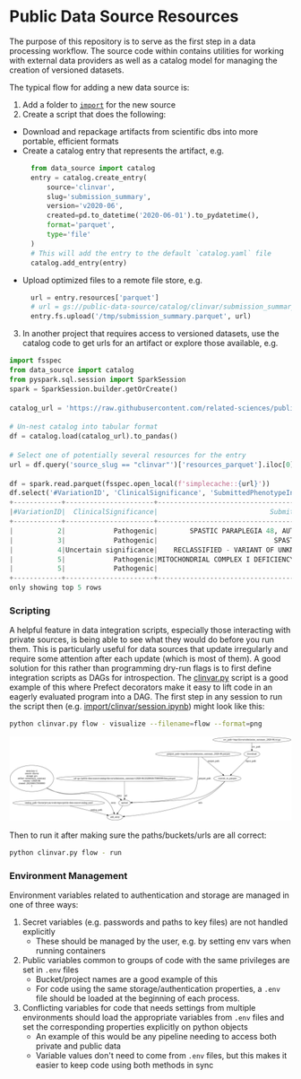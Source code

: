 # Public Data Source Resources

The purpose of this repository is to serve as the first step in a data processing workflow.  The source code within contains utilities for working with external data providers as well as a catalog model for managing the creation of versioned datasets.

The typical flow for adding a new data source is:

1. Add a folder to [`import`](import) for the new source
2. Create a script that does the following:
  - Download and repackage artifacts from scientific dbs into more portable, efficient formats
  - Create a catalog entry that represents the artifact, e.g.
      ```python
        from data_source import catalog
        entry = catalog.create_entry(
            source='clinvar',
            slug='submission_summary',
            version='v2020-06',
            created=pd.to_datetime('2020-06-01').to_pydatetime(),
            format='parquet',
            type='file'
        )
        # This will add the entry to the default `catalog.yaml` file
        catalog.add_entry(entry)
      ```
  - Upload optimized files to a remote file store, e.g.
      ```python
        url = entry.resources['parquet']
        # url = gs://public-data-source/catalog/clinvar/submission_summary/v2020-06/20200601T000000/data.parquet
        entry.fs.upload('/tmp/submission_summary.parquet', url)
      ```
3. In another project that requires access to versioned datasets, use the catalog code to get urls for an artifact or explore those available, e.g.

```python
import fsspec
from data_source import catalog
from pyspark.sql.session import SparkSession
spark = SparkSession.builder.getOrCreate()

catalog_url = 'https://raw.githubusercontent.com/related-sciences/public-data-source/master/catalog.yaml'

# Un-nest catalog into tabular format
df = catalog.load(catalog_url).to_pandas()

# Select one of potentially several resources for the entry
url = df.query('source_slug == "clinvar"')['resources_parquet'].iloc[0]

df = spark.read.parquet(fsspec.open_local(f'simplecache::{url}'))
df.select('#VariationID', 'ClinicalSignificance', 'SubmittedPhenotypeInfo').show(5, 50)
+------------+----------------------+--------------------------------------------------+
|#VariationID|  ClinicalSignificance|                            SubmittedPhenotypeInfo|
+------------+----------------------+--------------------------------------------------+
|           2|            Pathogenic|        SPASTIC PARAPLEGIA 48, AUTOSOMAL RECESSIVE|
|           3|            Pathogenic|                             SPASTIC PARAPLEGIA 48|
|           4|Uncertain significance|    RECLASSIFIED - VARIANT OF UNKNOWN SIGNIFICANCE|
|           5|            Pathogenic|MITOCHONDRIAL COMPLEX I DEFICIENCY, NUCLEAR TYP...|
|           5|            Pathogenic|                                      Not Provided|
+------------+----------------------+--------------------------------------------------+
only showing top 5 rows
```

### Scripting

A helpful feature in data integration scripts, especially those interacting with private sources, is being able to see what they would do before you run them.  This is particularly useful for data sources that update irregularly and require some attention after each update (which is most of them).  A good solution for this rather than programming dry-run flags is to first define integration scripts as DAGs for introspection.  The [clinvar.py](import/clinvar/clinvar.py) script is a good example of this where Prefect decorators make it easy to lift code in an eagerly evaluated program into a DAG.  The first step in any session to run the script then (e.g. [import/clinvar/session.ipynb](import/clinvar/session.ipynb)) might look like this:

```bash
python clinvar.py flow - visualize --filename=flow --format=png
```

![clinvar_flow](import/clinvar/flow.png)


Then to run it after making sure the paths/buckets/urls are all correct:

```bash
python clinvar.py flow - run
```

### Environment Management

Environment variables related to authentication and storage are managed in one of three ways:

1. Secret variables (e.g. passwords and paths to key files) are not handled explicitly
    - These should be managed by the user, e.g. by setting env vars when running containers
2. Public variables common to groups of code with the same privileges are set in `.env` files
    - Bucket/project names are a good example of this
    - For code using the same storage/authentication properties, a `.env` file should be loaded
    at the beginning of each process.
3. Conflicting variables for code that needs settings from multiple environments should load the appropriate variables from `.env` files and set the corresponding properties explicitly on python objects
    - An example of this would be any pipeline needing to access both private and public data
    - Variable values don't need to come from `.env` files, but this makes it easier to
    keep code using both methods in sync

